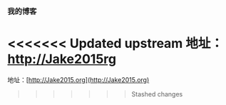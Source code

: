 ### 我的博客

<<<<<<< Updated upstream
地址：[http://Jake2015rg](http://Jake2015.org)
=======
地址：[http://Jake2015.org](http://Jake2015.org)
>>>>>>> Stashed changes




